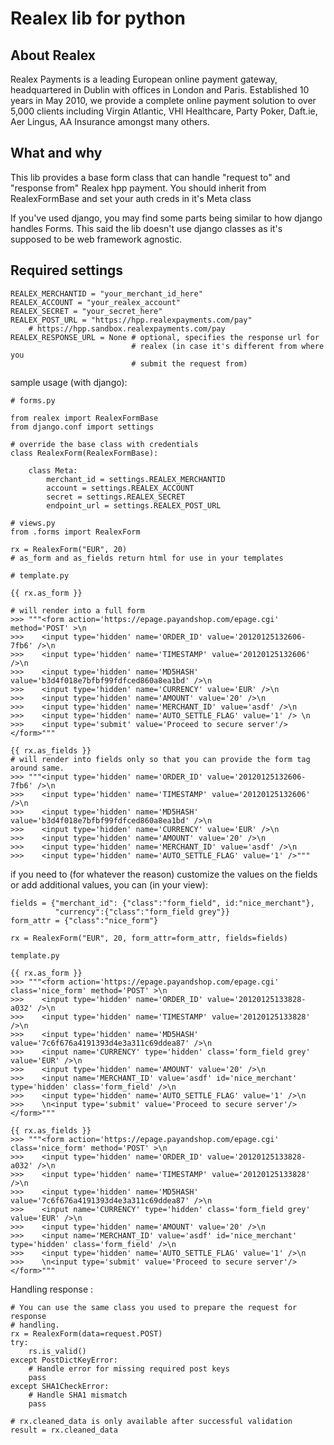 # Realex lib for python #

## About Realex ##
Realex Payments is a leading European online payment gateway,
headquartered in Dublin with offices in London and Paris.
Established 10 years in May 2010, we provide a complete online payment
solution to over 5,000 clients including Virgin Atlantic,
VHI Healthcare, Party Poker, Daft.ie, Aer Lingus,
AA Insurance amongst many others.

## What and why ##

This lib provides a base form class that can handle "request to" and
"response from" Realex hpp payment. You should inherit from RealexFormBase 
and set your auth creds in it's Meta class 

If you've used django, you may find some parts being similar to how django
handles Forms. This said the lib doesn't use django classes as it's supposed to
be web framework agnostic.

## Required settings ##

    REALEX_MERCHANTID = "your_merchant_id_here"
    REALEX_ACCOUNT = "your_realex_account"
    REALEX_SECRET = "your_secret_here"
    REALEX_POST_URL = "https://hpp.realexpayments.com/pay"
        # https://hpp.sandbox.realexpayments.com/pay
    REALEX_RESPONSE_URL = None # optional, specifies the response url for
                               # realex (in case it's different from where you
                               # submit the request from)

sample usage (with django):

    # forms.py
    
    from realex import RealexFormBase
    from django.conf import settings
    
    # override the base class with credentials 
    class RealexForm(RealexFormBase):
    
        class Meta:
            merchant_id = settings.REALEX_MERCHANTID
            account = settings.REALEX_ACCOUNT
            secret = settings.REALEX_SECRET
            endpoint_url = settings.REALEX_POST_URL

    # views.py
    from .forms import RealexForm

    rx = RealexForm("EUR", 20)
    # as_form and as_fields return html for use in your templates

    # template.py

    {{ rx.as_form }}

    # will render into a full form
    >>> """<form action='https://epage.payandshop.com/epage.cgi' method='POST' >\n 
    >>>    <input type='hidden' name='ORDER_ID' value='20120125132606-7fb6' />\n
    >>>    <input type='hidden' name='TIMESTAMP' value='20120125132606' />\n
    >>>    <input type='hidden' name='MD5HASH' value='b3d4f018e7bfbf99fdfced860a8ea1bd' />\n
    >>>    <input type='hidden' name='CURRENCY' value='EUR' />\n
    >>>    <input type='hidden' name='AMOUNT' value='20' />\n
    >>>    <input type='hidden' name='MERCHANT_ID' value='asdf' />\n
    >>>    <input type='hidden' name='AUTO_SETTLE_FLAG' value='1' /> \n
    >>>    <input type='submit' value='Proceed to secure server'/></form>"""

    {{ rx.as_fields }}
    # will render into fields only so that you can provide the form tag around same.
    >>> """<input type='hidden' name='ORDER_ID' value='20120125132606-7fb6' />\n
    >>>    <input type='hidden' name='TIMESTAMP' value='20120125132606' />\n
    >>>    <input type='hidden' name='MD5HASH' value='b3d4f018e7bfbf99fdfced860a8ea1bd' />\n
    >>>    <input type='hidden' name='CURRENCY' value='EUR' />\n
    >>>    <input type='hidden' name='AMOUNT' value='20' />\n
    >>>    <input type='hidden' name='MERCHANT_ID' value='asdf' />\n
    >>>    <input type='hidden' name='AUTO_SETTLE_FLAG' value='1' />"""


if you need to (for whatever the reason) customize the values on the fields or
add additional values, you can (in your view):

    fields = {"merchant_id": {"class":"form_field", id:"nice_merchant"},
              "currency":{"class":"form_field grey"}}
    form_attr = {"class":"nice_form"}

    rx = RealexForm("EUR", 20, form_attr=form_attr, fields=fields)

    template.py

    {{ rx.as_form }}
    >>> """<form action='https://epage.payandshop.com/epage.cgi' class='nice_form' method='POST' >\n
    >>>    <input type='hidden' name='ORDER_ID' value='20120125133828-a032' />\n
    >>>    <input type='hidden' name='TIMESTAMP' value='20120125133828' />\n
    >>>    <input type='hidden' name='MD5HASH' value='7c6f676a4191393d4e3a311c69ddea87' />\n
    >>>    <input name='CURRENCY' type='hidden' class='form_field grey' value='EUR' />\n
    >>>    <input type='hidden' name='AMOUNT' value='20' />\n
    >>>    <input name='MERCHANT_ID' value='asdf' id='nice_merchant' type='hidden' class='form_field' />\n
    >>>    <input type='hidden' name='AUTO_SETTLE_FLAG' value='1' />\n
    >>>    \n<input type='submit' value='Proceed to secure server'/></form>"""

    {{ rx.as_fields }}
    >>> """<form action='https://epage.payandshop.com/epage.cgi' class='nice_form' method='POST' >\n 
    >>>    <input type='hidden' name='ORDER_ID' value='20120125133828-a032' />\n
    >>>    <input type='hidden' name='TIMESTAMP' value='20120125133828' />\n
    >>>    <input type='hidden' name='MD5HASH' value='7c6f676a4191393d4e3a311c69ddea87' />\n
    >>>    <input name='CURRENCY' type='hidden' class='form_field grey' value='EUR' />\n
    >>>    <input type='hidden' name='AMOUNT' value='20' />\n
    >>>    <input name='MERCHANT_ID' value='asdf' id='nice_merchant' type='hidden' class='form_field' />\n
    >>>    <input type='hidden' name='AUTO_SETTLE_FLAG' value='1' />\n
    >>>    \n<input type='submit' value='Proceed to secure server'/></form>"""

Handling response :

    # You can use the same class you used to prepare the request for response
    # handling.
    rx = RealexForm(data=request.POST)
    try:
        rs.is_valid()
    except PostDictKeyError:
        # Handle error for missing required post keys
        pass
    except SHA1CheckError:
        # Handle SHA1 mismatch
        pass

    # rx.cleaned_data is only available after successful validation
    result = rx.cleaned_data

